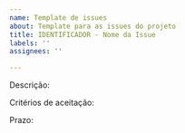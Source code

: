 ```yaml
---
name: Template de issues
about: Template para as issues do projeto
title: IDENTIFICADOR - Nome da Issue
labels: ''
assignees: ''

---
```


Descrição: 


Critérios de aceitação:


Prazo:
